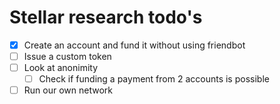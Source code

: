 # Stellar research todo's

- [x] Create an account and fund it without using friendbot
- [ ] Issue a custom token
- [ ] Look at anonimity
    - [ ] Check if funding a payment from 2 accounts is possible
- [ ] Run our own network
